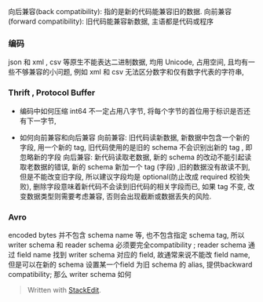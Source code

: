 向后兼容(back compatibility): 指的是新的代码能兼容旧的数据. 
向前兼容(forward compatibility): 旧代码能兼容新数据, 主语都是代码或程序

### 编码
json 和 xml , csv 等原生不能表达二进制数据, 均用 Unicode, 占用空间, 且均有一些不够兼容的小问题, 例如 xml 和 csv 无法区分数字和仅有数字代表的字符串, 

### Thrift , Protocol Buffer
* 编码中如何压缩
int64 不一定占用八字节, 将每个字节的首位用于标识是否还有下一字节, 

* 如何向前兼容和向后兼容
向前兼容: 旧代码读新数据, 新数据中包含一个新的字段, 用一个新的 tag, 旧代码使用的是旧的 schema 不会识别出新的 tag , 即忽略新的字段
向后兼容: 新代码读取老数据, 新的 schema 的改动不能引起读取老数据的错误, 新的 schema 新加一个 tag (字段) ,旧的数据没有故读不到, 但是不能改变旧字段, 所以建议字段均是 optional(防止改成 required 校验失败), 删除字段意味着新代码不会读到旧代码的相关字段而已,
如果 tag 不变, 改变数据类型则需要考虑兼容, 否则会出现截断或数据丢失的风险. 

### Avro
encoded bytes 并不包含 schema name 等, 也不包含指定 schema tag, 所以 writer schema 和 reader schema 必须要完全compatibility ; reader schema 通过 field name 找到 writer schema 对应的 field, 故通常来说不能改 field name, 但是可以在新的 schema 设置某一个field 为旧 schema 的 alias, 提供backward compatibility;
那么 writer schema 如何
> Written with [StackEdit](https://stackedit.io/).
<!--stackedit_data:
eyJoaXN0b3J5IjpbMTk5OTE4NTA1NSwtOTkxMDAxMjcwLDIwMT
Q2NzY2NjUsMTY5NTU2NjAxMywtMTE2MTcxMzAwNSwtMTgzMzA0
MzkzM119
-->